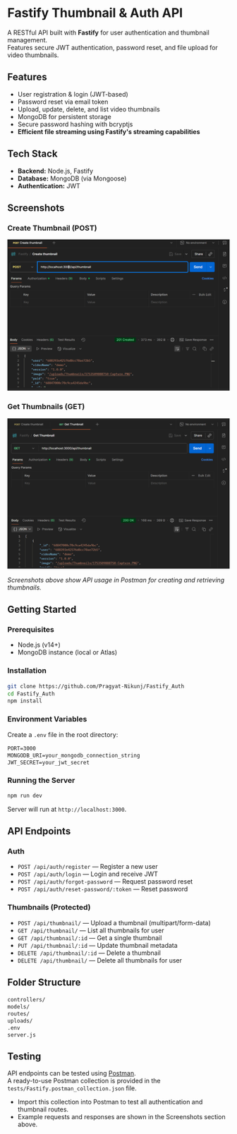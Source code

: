 # Fastify Thumbnail & Auth API

A RESTful API built with **Fastify** for user authentication and thumbnail management.  
Features secure JWT authentication, password reset, and file upload for video thumbnails.

## Features

- User registration & login (JWT-based)
- Password reset via email token
- Upload, update, delete, and list video thumbnails
- MongoDB for persistent storage
- Secure password hashing with bcryptjs
- **Efficient file streaming using Fastify's streaming capabilities**

## Tech Stack

- **Backend:** Node.js, Fastify
- **Database:** MongoDB (via Mongoose)
- **Authentication:** JWT

## Screenshots

### Create Thumbnail (POST)
![Create Thumbnail](screenshots/1.PNG)

### Get Thumbnails (GET)
![Get Thumbnails](screenshots/2.PNG)

*Screenshots above show API usage in Postman for creating and retrieving thumbnails.*

## Getting Started

### Prerequisites

- Node.js (v14+)
- MongoDB instance (local or Atlas)

### Installation

```bash
git clone https://github.com/Pragyat-Nikunj/Fastify_Auth
cd Fastify_Auth
npm install
```

### Environment Variables

Create a `.env` file in the root directory:

```
PORT=3000
MONGODB_URI=your_mongodb_connection_string
JWT_SECRET=your_jwt_secret
```

### Running the Server

```bash
npm run dev
```

Server will run at `http://localhost:3000`.

## API Endpoints

### Auth

- `POST /api/auth/register` — Register a new user
- `POST /api/auth/login` — Login and receive JWT
- `POST /api/auth/forgot-password` — Request password reset
- `POST /api/auth/reset-password/:token` — Reset password

### Thumbnails (Protected)

- `POST /api/thumbnail/` — Upload a thumbnail (multipart/form-data)
- `GET /api/thumbnail/` — List all thumbnails for user
- `GET /api/thumbnail/:id` — Get a single thumbnail
- `PUT /api/thumbnail/:id` — Update thumbnail metadata
- `DELETE /api/thumbnail/:id` — Delete a thumbnail
- `DELETE /api/thumbnail/` — Delete all thumbnails for user

## Folder Structure

```
controllers/
models/
routes/
uploads/
.env
server.js
```

## Testing

API endpoints can be tested using [Postman](https://www.postman.com/).  
A ready-to-use Postman collection is provided in the `tests/Fastify.postman_collection.json` file.  
- Import this collection into Postman to test all authentication and thumbnail routes.
- Example requests and responses are shown in the Screenshots section above.




